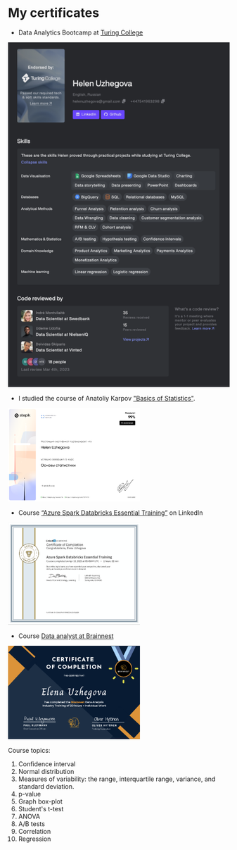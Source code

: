 # My certificates
- Data Analytics Bootcamp at [Turing College](https://www.turingcollege.com/data-analytics)

[![Link](https://github.com/uzhegovaelena/mycertificates/blob/main/Data%20Analytics%20Course%20at%20Turing%20College%20copy%202.png)](https://intra.turingcollege.com/s/huzheg-9cdb0)
- I studied the course of Anatoliy Karpov ["Basics of Statistics"](https://stepik.org/course/76).

<img src="https://github.com/uzhegovaelena/mycertificates/blob/main/basics_of_statistics_stepic_certificate.png" alt="" width="300"/>

- Course [“Azure Spark Databricks Essential Training”](https://www.linkedin.com/learning/certificates/354c95a69108e5012ea51a52cd2a6212847658f07fdad36c0130460ef376d49f) on LinkedIn
<img src="https://github.com/uzhegovaelena/mycertificates/blob/main/CertificateOfCompletion_Azure%20Spark%20Databricks%20Essential%20Training%201.png" alt="" width="300"/>

- Course [Data analyst at Brainnest](https://github.com/uzhegovaelena/mycertificates/blob/main/Elena%20Uzhegova%20Data%20Analyst%20Certificate.pdf)

<img src="https://github.com/uzhegovaelena/mycertificates/blob/main/Elena%20Uzhegova%20Data%20Analyst%20Certificate.png" alt="" width="300"/>

Course topics:
1. Confidence interval
2. Normal distribution
3. Measures of variability: the range, interquartile range, variance, and standard deviation.
4. p-value
5. Graph box-plot
6. Student's t-test
7. ANOVA
8. A/B tests
9. Correlation
10. Regression


